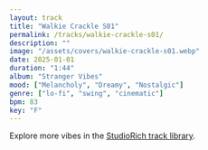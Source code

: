 ```yaml
---
layout: track
title: "Walkie Crackle S01"
permalink: /tracks/walkie-crackle-s01/
description: ""
image: "/assets/covers/walkie-crackle-s01.webp"
date: 2025-01-01
duration: "1:44"
album: "Stranger Vibes"
mood: ["Melancholy", "Dreamy", "Nostalgic"]
genre: ["lo-fi", "swing", "cinematic"]
bpm: 83
key: "F"
---
```


Explore more vibes in the [StudioRich track library](/tracks/).
